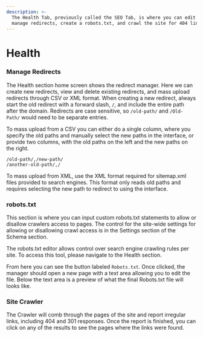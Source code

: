 ```yaml
---
description: >-
  The Health Tab, previously called the SEO Tab, is where you can edit and
  manage redirects, create a robots.txt, and crawl the site for 404 links.
---
```


# Health

### Manage Redirects

The Health section home screen shows the redirect manager. Here we can create new redirects, view and delete existing redirects, and mass upload redirects through CSV or XML format. When creating a new redirect, always start the old redirect with a forward slash, `/`, and include the entire path after the domain. Redirects are case sensitive, so `/old-path/` and `/Old-Path/` would need to be separate entries.

To mass upload from a CSV you can either do a single column, where you specify the old paths and manually select the new paths in the interface, or provide two columns, with the old paths on the left and the new paths on the right.

```text
/old-path/,/new-path/
/another-old-path/,/
```

To mass upload from XML, use the XML format required for sitemap.xml files provided to search engines. This format only reads old paths and requires selecting the new path to redirect to using the interface.

### robots.txt

This section is where you can input custom robots.txt statements to allow or disallow crawlers access to pages. The control for the site-wide settings for allowing or disallowing crawl access is in the Settings section of the Schema section.

The robots.txt editor allows control over search engine crawling rules per site. To access this tool, please navigate to the Health section.

From here you can see the button labeled `Robots.txt`. Once clicked, the manager should open a new page with a text area allowing you to edit the file. Below the text area is a preview of what the final Robots.txt file will looks like.

### Site Crawler

The Crawler will comb through the pages of the site and report irregular links, including 404 and 301 responses. Once the report is finished, you can click on any of the results to see the pages where the links were found.

